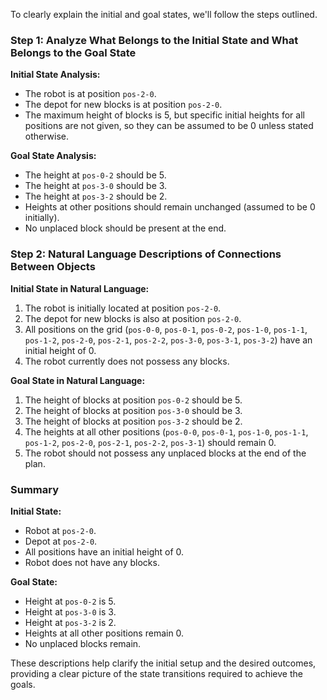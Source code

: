 To clearly explain the initial and goal states, we'll follow the steps outlined.

### Step 1: Analyze What Belongs to the Initial State and What Belongs to the Goal State

**Initial State Analysis:**
- The robot is at position `pos-2-0`.
- The depot for new blocks is at position `pos-2-0`.
- The maximum height of blocks is 5, but specific initial heights for all positions are not given, so they can be assumed to be 0 unless stated otherwise.

**Goal State Analysis:**
- The height at `pos-0-2` should be 5.
- The height at `pos-3-0` should be 3.
- The height at `pos-3-2` should be 2.
- Heights at other positions should remain unchanged (assumed to be 0 initially).
- No unplaced block should be present at the end.

### Step 2: Natural Language Descriptions of Connections Between Objects

**Initial State in Natural Language:**
1. The robot is initially located at position `pos-2-0`.
2. The depot for new blocks is also at position `pos-2-0`.
3. All positions on the grid (`pos-0-0`, `pos-0-1`, `pos-0-2`, `pos-1-0`, `pos-1-1`, `pos-1-2`, `pos-2-0`, `pos-2-1`, `pos-2-2`, `pos-3-0`, `pos-3-1`, `pos-3-2`) have an initial height of 0.
4. The robot currently does not possess any blocks.

**Goal State in Natural Language:**
1. The height of blocks at position `pos-0-2` should be 5.
2. The height of blocks at position `pos-3-0` should be 3.
3. The height of blocks at position `pos-3-2` should be 2.
4. The heights at all other positions (`pos-0-0`, `pos-0-1`, `pos-1-0`, `pos-1-1`, `pos-1-2`, `pos-2-0`, `pos-2-1`, `pos-2-2`, `pos-3-1`) should remain 0.
5. The robot should not possess any unplaced blocks at the end of the plan.

### Summary

**Initial State:**
- Robot at `pos-2-0`.
- Depot at `pos-2-0`.
- All positions have an initial height of 0.
- Robot does not have any blocks.

**Goal State:**
- Height at `pos-0-2` is 5.
- Height at `pos-3-0` is 3.
- Height at `pos-3-2` is 2.
- Heights at all other positions remain 0.
- No unplaced blocks remain.

These descriptions help clarify the initial setup and the desired outcomes, providing a clear picture of the state transitions required to achieve the goals.